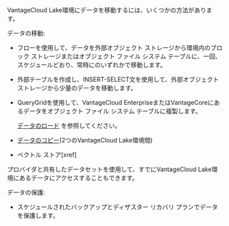 VantageCloud Lake環境にデータを移動するには、いくつかの方法があります。

データの移動:

-   フローを使用して、データを外部オブジェクト ストレージから環境内のブロック ストレージまたはオブジェクト ファイル システム テーブルに、一回、スケジュールどおり、常時にのいずれかで移動します。


-   外部テーブルを作成し、INSERT-SELECT文を使用して、外部オブジェクト ストレージから少量のデータを移動します。


-   QueryGridを使用して、VantageCloud EnterpriseまたはVantageCoreにあるデータをオブジェクト ファイル システム テーブルに複製します。

    [データのロード](https://docs.teradata.com/access/sources/dita/topic?dita:topicPath=zye1681862891537.dita&utm_source=console&utm_medium=iph) を参照してください。


-   [データのコピー](bgr1694118840100.md)(2つのVantageCloud Lake環境間)


-   ベクトル ストア[xref]


 プロバイダと共有したデータセットを使用して、すでにVantageCloud Lake環境にあるデータにアクセスすることもできます。

データの保護:

-   スケジュールされたバックアップとディザスター リカバリ プランでデータを保護します。


